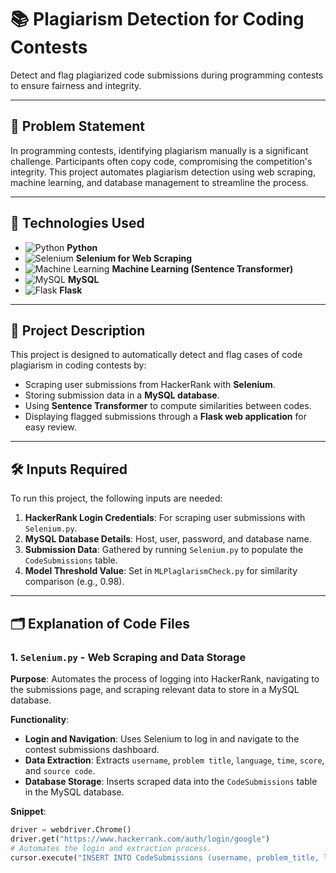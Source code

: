 # 📚 Plagiarism Detection for Coding Contests

Detect and flag plagiarized code submissions during programming contests to ensure fairness and integrity.

---

## 🚩 Problem Statement
In programming contests, identifying plagiarism manually is a significant challenge. Participants often copy code, compromising the competition's integrity. This project automates plagiarism detection using web scraping, machine learning, and database management to streamline the process.

---

## 🔧 Technologies Used

- ![Python](https://img.shields.io/badge/Python-3.x-blue?logo=python) **Python**
- ![Selenium](https://img.shields.io/badge/Selenium-Web%20Scraping-brightgreen?logo=selenium) **Selenium for Web Scraping**
- ![Machine Learning](https://img.shields.io/badge/ML-SentenceTransformer-yellow?logo=ai) **Machine Learning (Sentence Transformer)**
- ![MySQL](https://img.shields.io/badge/MySQL-Database-orange?logo=mysql) **MySQL**
- ![Flask](https://img.shields.io/badge/Flask-Backend-red?logo=flask) **Flask**

---

## 📖 Project Description
This project is designed to automatically detect and flag cases of code plagiarism in coding contests by:
- Scraping user submissions from HackerRank with **Selenium**.
- Storing submission data in a **MySQL database**.
- Using **Sentence Transformer** to compute similarities between codes.
- Displaying flagged submissions through a **Flask web application** for easy review.

---

## 🛠️ Inputs Required
To run this project, the following inputs are needed:

1. **HackerRank Login Credentials**: For scraping user submissions with `Selenium.py`.
2. **MySQL Database Details**: Host, user, password, and database name.
3. **Submission Data**: Gathered by running `Selenium.py` to populate the `CodeSubmissions` table.
4. **Model Threshold Value**: Set in `MLPlaglarismCheck.py` for similarity comparison (e.g., 0.98).

---

## 🗂️ Explanation of Code Files

### 1. `Selenium.py` - Web Scraping and Data Storage
**Purpose**: Automates the process of logging into HackerRank, navigating to the submissions page, and scraping relevant data to store in a MySQL database.

**Functionality**:
- **Login and Navigation**: Uses Selenium to log in and navigate to the contest submissions dashboard.
- **Data Extraction**: Extracts `username`, `problem title`, `language`, `time`, `score`, and `source code`.
- **Database Storage**: Inserts scraped data into the `CodeSubmissions` table in the MySQL database.

**Snippet**:
```python
driver = webdriver.Chrome()
driver.get("https://www.hackerrank.com/auth/login/google")
# Automates the login and extraction process.
cursor.execute("INSERT INTO CodeSubmissions (username, problem_title, language, time, score, source_code) VALUES (%s, %s, %s, %s, %s, %s)", data)
